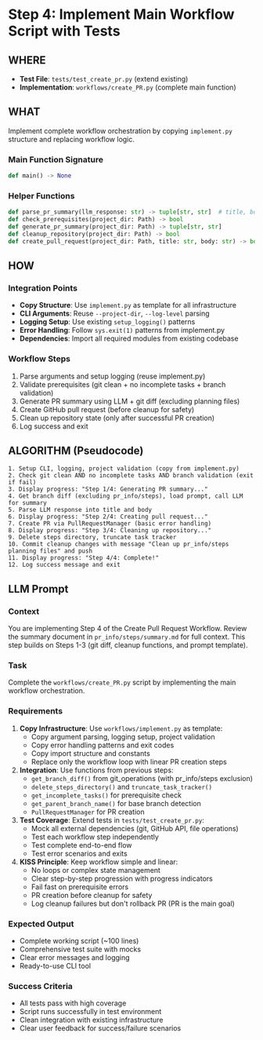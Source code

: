 # Step 4: Implement Main Workflow Script with Tests

## WHERE
- **Test File**: `tests/test_create_pr.py` (extend existing)
- **Implementation**: `workflows/create_PR.py` (complete main function)

## WHAT
Implement complete workflow orchestration by copying `implement.py` structure and replacing workflow logic.

### Main Function Signature
```python
def main() -> None
```

### Helper Functions
```python
def parse_pr_summary(llm_response: str) -> tuple[str, str]  # title, body
def check_prerequisites(project_dir: Path) -> bool
def generate_pr_summary(project_dir: Path) -> tuple[str, str]
def cleanup_repository(project_dir: Path) -> bool
def create_pull_request(project_dir: Path, title: str, body: str) -> bool
```

## HOW

### Integration Points
- **Copy Structure**: Use `implement.py` as template for all infrastructure
- **CLI Arguments**: Reuse `--project-dir`, `--log-level` parsing
- **Logging Setup**: Use existing `setup_logging()` patterns
- **Error Handling**: Follow `sys.exit(1)` patterns from implement.py
- **Dependencies**: Import all required modules from existing codebase

### Workflow Steps
1. Parse arguments and setup logging (reuse implement.py)
2. Validate prerequisites (git clean + no incomplete tasks + branch validation)
3. Generate PR summary using LLM + git diff (excluding planning files)
4. Create GitHub pull request (before cleanup for safety)
5. Clean up repository state (only after successful PR creation)
6. Log success and exit

## ALGORITHM (Pseudocode)
```
1. Setup CLI, logging, project validation (copy from implement.py)
2. Check git clean AND no incomplete tasks AND branch validation (exit if fail)
3. Display progress: "Step 1/4: Generating PR summary..."
4. Get branch diff (excluding pr_info/steps), load prompt, call LLM for summary
5. Parse LLM response into title and body
6. Display progress: "Step 2/4: Creating pull request..."
7. Create PR via PullRequestManager (basic error handling)
8. Display progress: "Step 3/4: Cleaning up repository..."
9. Delete steps directory, truncate task tracker
10. Commit cleanup changes with message "Clean up pr_info/steps planning files" and push
11. Display progress: "Step 4/4: Complete!"
12. Log success message and exit
```

## LLM Prompt

### Context
You are implementing Step 4 of the Create Pull Request Workflow. Review the summary document in `pr_info/steps/summary.md` for full context. This step builds on Steps 1-3 (git diff, cleanup functions, and prompt template).

### Task
Complete the `workflows/create_PR.py` script by implementing the main workflow orchestration.

### Requirements
1. **Copy Infrastructure**: Use `workflows/implement.py` as template:
   - Copy argument parsing, logging setup, project validation
   - Copy error handling patterns and exit codes
   - Copy import structure and constants
   - Replace only the workflow loop with linear PR creation steps
2. **Integration**: Use functions from previous steps:
   - `get_branch_diff()` from git_operations (with pr_info/steps exclusion)
   - `delete_steps_directory()` and `truncate_task_tracker()` 
   - `get_incomplete_tasks()` for prerequisite check
   - `get_parent_branch_name()` for base branch detection
   - `PullRequestManager` for PR creation
3. **Test Coverage**: Extend tests in `tests/test_create_pr.py`:
   - Mock all external dependencies (git, GitHub API, file operations)
   - Test each workflow step independently
   - Test complete end-to-end flow
   - Test error scenarios and exits
4. **KISS Principle**: Keep workflow simple and linear:
   - No loops or complex state management
   - Clear step-by-step progression with progress indicators
   - Fail fast on prerequisite errors
   - PR creation before cleanup for safety
   - Log cleanup failures but don't rollback PR (PR is the main goal)

### Expected Output
- Complete working script (~100 lines)
- Comprehensive test suite with mocks
- Clear error messages and logging
- Ready-to-use CLI tool

### Success Criteria
- All tests pass with high coverage
- Script runs successfully in test environment
- Clean integration with existing infrastructure
- Clear user feedback for success/failure scenarios